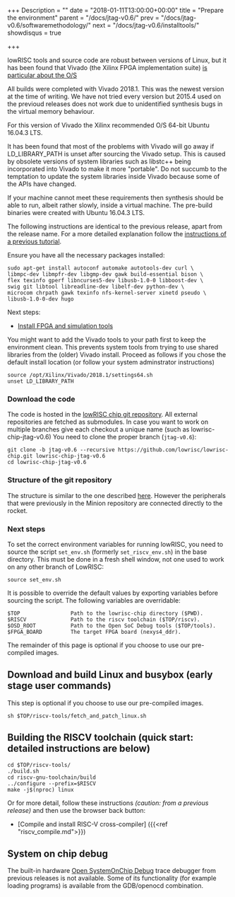 +++
Description = ""
date = "2018-01-11T13:00:00+00:00"
title = "Prepare the environment"
parent = "/docs/jtag-v0.6/"
prev = "/docs/jtag-v0.6/softwaremethodology/"
next = "/docs/jtag-v0.6/installtools/"
showdisqus = true

+++

lowRISC tools and source code are robust between versions of Linux, but it has been
found that
Vivado (the Xilinx FPGA implementation suite) [is particular about the O/S](https://www.xilinx.com/support/answers/54242.html)

All builds were completed with Vivado 2018.1. This was the newest version at the time of writing. We have not tried every version but 2015.4 used on the previoud releases does not work due to unidentified synthesis bugs in the virtual memory behaviour.

For this version of Vivado the Xilinx recommended O/S 64-bit Ubuntu 16.04.3 LTS.

It has been found that most of the problems with Vivado will go away if LD\_LIBRARY\_PATH is unset after sourcing the Vivado setup. 
This is caused by obsolete versions of system libraries such as  libstc++ being incorporated into Vivado to make it more "portable".
Do not succumb to the temptation to update the system libraries inside Vivado because some of the APIs have changed.

If your machine cannot meet these requirements then synthesis should be able to run, albeit rather slowly, inside a virtual machine.
The pre-build binaries were created with Ubuntu 16.04.3 LTS.

The following instructions are identical to the previous release, apart from the release name.
For a more detailed explanation follow the
[instructions of a previous tutorial](/docs/untether-v0.2/dev-env).

Ensure you have all the necessary packages installed:

    sudo apt-get install autoconf automake autotools-dev curl \
    libmpc-dev libmpfr-dev libgmp-dev gawk build-essential bison \
    flex texinfo gperf libncurses5-dev libusb-1.0-0 libboost-dev \
    swig git libtool libreadline-dev libelf-dev python-dev \
    microcom chrpath gawk texinfo nfs-kernel-server xinetd pseudo \
    libusb-1.0-0-dev hugo

Next steps:

 * [Install FPGA and simulation tools](/docs/jtag-v0.6/installtools)

You might want to add the Vivado tools to your path first to keep the environment clean. This prevents system tools
from trying to use shared libraries from the (older) Vivado install. Proceed as follows if you chose the default install
location (or follow your system adminstrator instructions)

    source /opt/Xilinx/Vivado/2018.1/settings64.sh
    unset LD_LIBRARY_PATH

### Download the code

The code is hosted in the
[lowRISC chip git repository](https://github.com/lowrisc/lowrisc-chip). All
external repositories are fetched as submodules. In case you want to work on multiple branches
give each checkout a unique name (such as lowrisc-chip-jtag-v0.6)
You need to clone the
proper branch (`jtag-v0.6`):

    git clone -b jtag-v0.6 --recursive https://github.com/lowrisc/lowrisc-chip.git lowrisc-chip-jtag-v0.6
    cd lowrisc-chip-jtag-v0.6

### Structure of the git repository

The structure is similar to the one described
[here](/docs/untether-v0.2/dev-env/#gitstruct). However
the peripherals that were previously in the Minion repository are connected directly to the rocket.

### Next steps
    
To set the correct environment variables for running lowRISC, you need to
source the script `set_env.sh` (formerly `set_riscv_env.sh`) in the base directory.
This must be done in a fresh shell window, not one used to work on any other branch of LowRISC:

    source set_env.sh

It is possible to override the default values by exporting variables before sourcing the script.
The following variables are overridable:

    $TOP                Path to the lowrisc-chip directory ($PWD).
    $RISCV              Path to the riscv toolchain ($TOP/riscv).
    $OSD_ROOT           Path to the Open SoC Debug tools ($TOP/tools).
    $FPGA_BOARD         The target FPGA board (nexys4_ddr).

The remainder of this page is optional if you choose to use our pre-compiled images.

## Download and build Linux and busybox (early stage user commands)

This step is optional if you choose to use our pre-compiled images.

    sh $TOP/riscv-tools/fetch_and_patch_linux.sh

## Building the RISCV toolchain (quick start: detailed instructions are below)

    cd $TOP/riscv-tools/
    ./build.sh
    cd riscv-gnu-toolchain/build
    ../configure --prefix=$RISCV
    make -j$(nproc) linux

Or for more detail, follow these instructions _(caution: from a previous release)_ and then use the browser back button:

 * [Compile and install RISC-V cross-compiler] ({{<ref "riscv_compile.md">}})

## System on chip debug

The built-in hardware [Open SystemOnChip Debug](http://opensocdebug.org) trace debugger from previous releases is not available.
Some of its functionality (for example loading programs) is available from the GDB/openocd combination.
